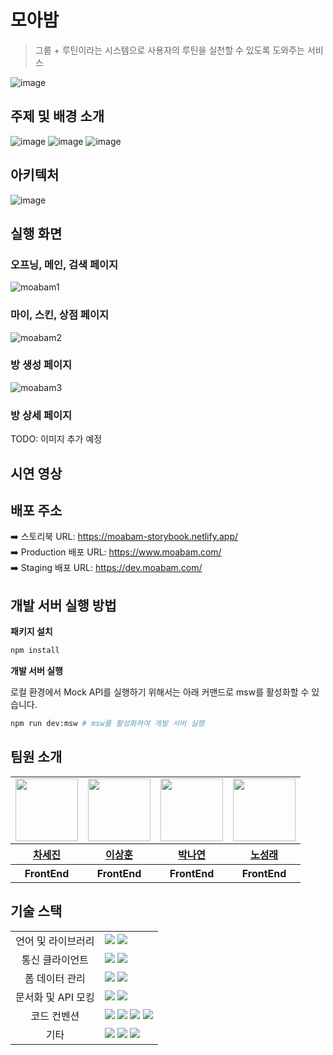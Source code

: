 # 모아밤
> 그룹 + 루틴이라는 시스템으로 사용자의 루틴을 실천할 수 있도록 도와주는 서비스

![image](https://github.com/team-moabam/moabam-FE/assets/50488780/e7702870-af56-47fd-bb84-b816e959a0a9)

## 주제 및 배경 소개

![image](https://github.com/team-moabam/moabam-FE/assets/50488780/6d5c8c55-bebf-42b2-a574-4c1b8988df89)
![image](https://github.com/team-moabam/moabam-FE/assets/50488780/6f0b21b6-fdad-4f3c-9b11-f97588e2d0b1)
![image](https://github.com/team-moabam/moabam-FE/assets/50488780/44ac4903-e9d3-4302-919a-ffb6469ff7dc)

## 아키텍처
![image](https://github.com/team-moabam/moabam-FE/assets/50488780/6dfd5a1d-61b2-4ab8-b710-8807a9a66ccb)

## 실행 화면

### 오프닝, 메인, 검색 페이지
![moabam1](https://github.com/team-moabam/moabam-FE/assets/50488780/3957e291-4e9e-4fde-936d-13f61852f86c)

### 마이, 스킨, 상점 페이지
![moabam2](https://github.com/team-moabam/moabam-FE/assets/50488780/413c7ee6-6568-491d-ae3c-a6ee90be96c4)

### 방 생성 페이지
![moabam3](https://github.com/team-moabam/moabam-FE/assets/50488780/fcef86e1-e024-466e-86a9-e6394cccffbc)

### 방 상세 페이지

TODO: 이미지 추가 예정

## 시연 영상

## 배포 주소

➡️ 스토리북 URL: https://moabam-storybook.netlify.app/  
➡️ Production 배포 URL: https://www.moabam.com/  
➡️ Staging 배포 URL: https://dev.moabam.com/  

## 개발 서버 실행 방법

**패키지 설치**

```sh
npm install
```

**개발 서버 실행**  

로컬 환경에서 Mock API를 실행하기 위해서는 아래 커맨드로 msw를 활성화할 수 있습니다.  

```sh
npm run dev:msw # msw를 활성화하여 개발 서버 실행
```

## 팀원 소개

<table>
    <tbody>
        <tr>
            <td>
                <a href="https://github.com/chasj0326">
                    <img src="https://avatars.githubusercontent.com/chasj0326" width="100" height="100"/>
                </a>
            </td>
            <td>
                <a href="https://github.com/bbearcookie">
                    <img src="https://avatars.githubusercontent.com/bbearcookie" width="100" height="100"/>
                </a>  
            </td>
            <td>
                <a href="https://github.com/nayeon-hub">
                    <img src="https://avatars.githubusercontent.com/nayeon-hub" width="100px" height="100px"/>
                </a>
            </td>
            <td>
                <a href="https://github.com/nsr1349">
                    <img src="https://avatars.githubusercontent.com/nsr1349" width="100px" height="100px"/>
                </a>  
            </td>
        </tr>
        <tr>
            <th>
                <a href="https://github.com/chasj0326">차세진</a>
            </th>
            <th>
                <a href="https://github.com/bbearcookie">이상훈</a>
            </th>
            <th>
                <a href="https://github.com/nayeon-hub">박나연</a>
            </th>
            <th>
                <a href="https://github.com/nsr1349">노성래</a>
            </th>
        </tr>
        <tr>
            <th>
                FrontEnd
            </th>
            <th>
                FrontEnd
            </th>
            <th>
                FrontEnd
            </th>
            <th>
                FrontEnd
            </th>
        </tr>
    </tbody>
</table>


## 기술 스택

<table>
  <tr>
    <td align="center">언어 및 라이브러리</td>
    <td>
      <img src="https://img.shields.io/badge/React-61DAFB?logo=react&logoColor=000&style=for-the-badge"/>
      <img src="https://img.shields.io/badge/TypeScript-3178C6?logo=typescript&logoColor=fff&style=for-the-badge"/>
    </td>
  <tr>
  <tr>
    <td align="center">통신 클라이언트</td>
    <td>
      <img src="https://img.shields.io/badge/Axios-5A29E4?logo=axios&logoColor=fff&style=for-the-badge"/>
      <img src="https://img.shields.io/badge/tanstack%20query-FF4154?logo=reactquery&logoColor=fff&style=for-the-badge"/>
    </td>
  <tr>
    <td align="center">폼 데이터 관리</td>
    <td>
      <img src="https://img.shields.io/badge/React%20Hook%20Form-EC5990?logo=reacthookform&logoColor=fff&style=for-the-badge"/>
      <img src="https://img.shields.io/badge/Zod-3E67B1?logo=zod&logoColor=fff&style=for-the-badge"/>
    </td>
  <tr>
  <tr>
    <td align="center">문서화 및 API 모킹</td>
    <td>
      <img src="https://img.shields.io/badge/Storybook-FF4785?style=for-the-badge&logo=storybook&logoColor=white"/>
      <img src="https://img.shields.io/badge/Mock_Service_Worker-FF6A33?style=for-the-badge&logo=mockserviceworker&logoColor=white"/>
    </td>
  </tr>
    <td align="center">코드 컨벤션</td>
    <td>
      <img src="https://img.shields.io/badge/ESLint-4B32C3?logo=eslint&logoColor=fff&style=for-the-badge"/>
      <img src="https://img.shields.io/badge/Prettier-F7B93E?logo=prettier&logoColor=fff&style=for-the-badge"/>
      <img src="https://img.shields.io/badge/husky-F05032?logo=git&logoColor=fff&style=for-the-badge"/>
      <img src="https://img.shields.io/badge/commitlint-000000?logo=commitlint&logoColor=fff&style=for-the-badge"/>
    </td>
  </tr>
  <tr>
    <td align="center">기타</td>
    <td>
      <img src="https://img.shields.io/badge/React%20Router-CA4245?logo=reactrouter&logoColor=fff&style=for-the-badge"/>
      <img src="https://img.shields.io/badge/Swiper-6332F6?logo=swiper&logoColor=fff&style=for-the-badge"/>
      <img src="https://img.shields.io/badge/Framer_Motion-black?style=for-the-badge&logo=framer&logoColor=blue"/>
    </td>
  </tr>
</table>
